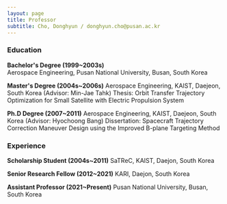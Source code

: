 ```yaml
---
layout: page
title: Professor
subtitle: Cho, Donghyun / donghyun.cho@pusan.ac.kr
---
```


### Education

**Bachelor's Degree (1999~2003s)**<br>
Aerospace Engineering, Pusan National University, Busan, South Korea

**Master's Degree (2004s~2006s)**
Aerospace Engineering, KAIST, Daejeon, South Korea (Advisor: Min-Jae Tahk)
Thesis: Orbit Transfer Trajectory Optimization for Small Satellite with Electric Propulsion System

**Ph.D Degree (2007~2011)**
Aerospace Engineering, KAIST, Daejeon, South Korea (Advisor: Hyochoong Bang)
Dissertation: Spacecraft Trajectory Correction Maneuver Design using the Improved B-plane Targeting Method


### Experience
**Scholarship Student (2004s~2011)**
SaTReC, KAIST, Daejon, South Korea

**Senior Research Fellow (2012~2021)**
KARI, Daejon, South Korea

**Assistant Professor (2021~Present)**
Pusan National University, Busan, South Korea
